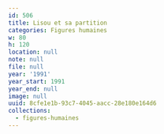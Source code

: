 ```yaml
---
id: 506
title: Lisou et sa partition
categories: Figures humaines
w: 80
h: 120
location: null
note: null
file: null
year: '1991'
year_start: 1991
year_end: null
image: null
uuid: 8cfe1e1b-93c7-4045-aacc-28e180e164d6
collections:
  - figures-humaines
---
```


